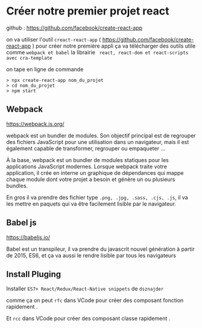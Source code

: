 # Créer notre premier projet react

github : https://github.com/facebook/create-react-app

on va utiliser l'outil `creact-react-app` ( https://github.com/facebook/create-react-app ) pour créer notre premiére appli
ça va télécharger des outils utile comme `webpack et babel`
la librairie ` react, react-dom et react-scripts avec cra-template`

on tape en ligne de commande

    > npx create-react-app nom_du_projet
    > cd nom_du_projet
    > npm start

## Webpack

https://webpack.js.org/

webpack est un bundler de modules. Son objectif principal est de regrouper des fichiers JavaScript pour une utilisation dans un navigateur, 
mais il est également capable de transformer, regrouper ou empaqueter ...


À la base, webpack est un bundler de modules statiques pour les applications JavaScript modernes. 
Lorsque webpack traite votre application, 
il crée en interne un graphique de dépendances qui mappe chaque module dont votre projet a besoin et génère un ou plusieurs bundles.

En gros il va prendre des fichier type `.png, .jpg, .sass, .cjs, .js`, il va les mettre en paquets qui va être facilement lisible par le navigateur.

## Babel js

https://babeljs.io/

Babel est un transpileur, il va prendre du javascrit nouvel génération à partir de 2015, ES6,
et ça va aussi le rendre lisible par tous les navigateurs

## Install Pluging

Installer `ES7+ React/Redux/React-Native snippets` de `dsznajder` 

comme ça on peut `rfc` dans VCode pour créer des composant fonction rapidement .

Et `rcc` dans VCode pour créer des composant classe rapidement .
